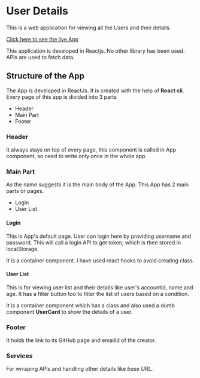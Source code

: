 # User Details
This is a web application for viewing all the Users and their details.

[Click here to see the live App](https://user-details.netlify.app/)

This application is developed in Reactjs. No other library has been used.
APIs are used to fetch data.

## Structure of the App

The App is developed in ReactJs. It is created with the help of **React cli**. Every page of this app is divided into 3 parts

- Header
- Main Part
- Footer

### Header
It always stays on top of every page, this component is called in App component, so need to write only once in the whole app.


### Main Part
As the name suggests it is the main body of the App. This App has 2 main parts or pages.

- Login
- User List

#### Login
This is App's default page. User can login here by providing username and password. This will call a login API to get token, which is then stored in localStorage.

It is a container component. I have used react hooks to avoid creating class.

#### User List
This is for viewing user list and their details like user's accountId, name and age. It has a filter button too to filter the list of users based on a condition.

It is a container component which has a class and also used a dumb component **UserCard** to show the details of a user.


### Footer
It holds the link to its GitHub page and emailId of the creator.


### Services
For wrraping APIs and handling other details like *base URL*.
